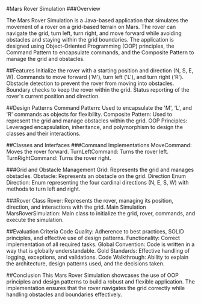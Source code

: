 #Mars Rover Simulation
###Overview

The Mars Rover Simulation is a Java-based application that simulates the movement of a rover on a grid-based terrain on Mars. The rover can navigate the grid, turn left, turn right, and move forward while avoiding obstacles and staying within the grid boundaries. The application is designed using Object-Oriented Programming (OOP) principles, the Command Pattern to encapsulate commands, and the Composite Pattern to manage the grid and obstacles.


##Features
Initialize the rover with a starting position and direction (N, S, E, W).
Commands to move forward ('M'), turn left ('L'), and turn right ('R').
Obstacle detection to prevent the rover from moving into obstacles.
Boundary checks to keep the rover within the grid.
Status reporting of the rover's current position and direction.


##Design Patterns
Command Pattern: Used to encapsulate the 'M', 'L', and 'R' commands as objects for flexibility.
Composite Pattern: Used to represent the grid and manage obstacles within the grid.
OOP Principles: Leveraged encapsulation, inheritance, and polymorphism to design the classes and their interactions.


##Classes and Interfaces
###Command Implementations
MoveCommand: Moves the rover forward.
TurnLeftCommand: Turns the rover left.
TurnRightCommand: Turns the rover right.

###Grid and Obstacle Management
Grid: Represents the grid and manages obstacles.
Obstacle: Represents an obstacle on the grid.
Direction Enum
Direction: Enum representing the four cardinal directions (N, E, S, W) with methods to turn left and right.

###Rover Class
Rover: Represents the rover, managing its position, direction, and interactions with the grid.
Main Simulation
MarsRoverSimulation: Main class to initialize the grid, rover, commands, and execute the simulation.


##Evaluation Criteria
Code Quality: Adherence to best practices, SOLID principles, and effective use of design patterns.
Functionality: Correct implementation of all required tasks.
Global Convention: Code is written in a way that is globally understandable.
Gold Standards: Effective handling of logging, exceptions, and validations.
Code Walkthrough: Ability to explain the architecture, design patterns used, and the decisions taken.

##Conclusion
This Mars Rover Simulation showcases the use of OOP principles and design patterns to build a robust and flexible application. The implementation ensures that the rover navigates the grid correctly while handling obstacles and boundaries effectively.
